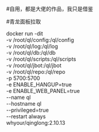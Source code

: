 #自用，都是大佬的作品，我只是借鉴

#青龙面板拉取

docker run -dit \
-v /root/ql/config:/ql/config \
-v /root/ql/log:/ql/log \
-v /root/ql/db:/ql/db \
-v /root/ql/scripts:/ql/scripts \
-v /root/ql/jbot:/ql/jbot \
-v /root/ql/repo:/ql/repo \
-p 5700:5700 \
-e ENABLE_HANGUP=true \
-e ENABLE_WEB_PANEL=true \
--name ql \
--hostname ql \
--privileged=true \
--restart always \
whyour/qinglong:2.10.13
